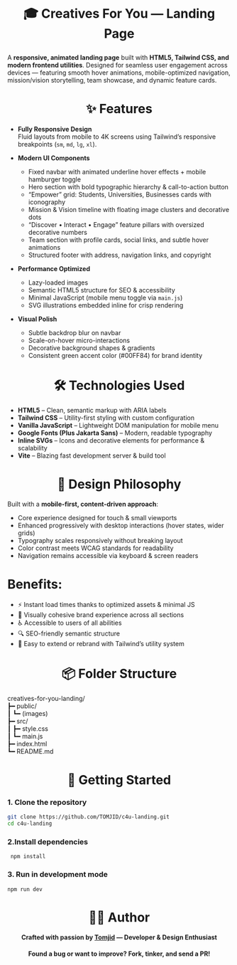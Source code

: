 ﻿<h1 align='center'>

🎓 Creatives For You — Landing Page

</h1>

A **responsive, animated landing page** built with **HTML5, Tailwind CSS, and modern frontend utilities**. Designed for seamless user engagement across devices — featuring smooth hover animations, mobile-optimized navigation, mission/vision storytelling, team showcase, and dynamic feature cards.


<div align='center'>

# ✨ Features

</div>

- **Fully Responsive Design**  
  Fluid layouts from mobile to 4K screens using Tailwind’s responsive breakpoints (`sm`, `md`, `lg`, `xl`).

- **Modern UI Components**

  - Fixed navbar with animated underline hover effects + mobile hamburger toggle
  - Hero section with bold typographic hierarchy & call-to-action button
  - “Empower” grid: Students, Universities, Businesses cards with iconography
  - Mission & Vision timeline with floating image clusters and decorative dots
  - “Discover • Interact • Engage” feature pillars with oversized decorative numbers
  - Team section with profile cards, social links, and subtle hover animations
  - Structured footer with address, navigation links, and copyright

- **Performance Optimized**

  - Lazy-loaded images
  - Semantic HTML5 structure for SEO & accessibility
  - Minimal JavaScript (mobile menu toggle via `main.js`)
  - SVG illustrations embedded inline for crisp rendering

- **Visual Polish**
  - Subtle backdrop blur on navbar
  - Scale-on-hover micro-interactions
  - Decorative background shapes & gradients
  - Consistent green accent color (#00FF84) for brand identity



<div align='center'>

# 🛠️ Technologies Used

</div>

- **HTML5** – Clean, semantic markup with ARIA labels
- **Tailwind CSS** – Utility-first styling with custom configuration
- **Vanilla JavaScript** – Lightweight DOM manipulation for mobile menu
- **Google Fonts (Plus Jakarta Sans)** – Modern, readable typography
- **Inline SVGs** – Icons and decorative elements for performance & scalability
- **Vite** – Blazing fast development server & build tool


<div align='center'>

# 📱 Design Philosophy

</div>

Built with a **mobile-first, content-driven approach**:

- Core experience designed for touch & small viewports
- Enhanced progressively with desktop interactions (hover states, wider grids)
- Typography scales responsively without breaking layout
- Color contrast meets WCAG standards for readability
- Navigation remains accessible via keyboard & screen readers


# Benefits:

- ⚡ Instant load times thanks to optimized assets & minimal JS
- 🎨 Visually cohesive brand experience across all sections
- ♿ Accessible to users of all abilities
- 🔍 SEO-friendly semantic structure
- 🧩 Easy to extend or rebrand with Tailwind’s utility system


<div align='center'>

# 📦 Folder Structure

</div>

creatives-for-you-landing/  
┣━ public/  
┃ ┗━ (images)  
┣━ src/  
┃ ┣━ style.css  
┃ ┗━ main.js  
┣━ index.html  
┗━ README.md


<div align='center'>

# 🚀 Getting Started

</div>


### 1. Clone the repository

```bash
git clone https://github.com/TOMJID/c4u-landing.git
cd c4u-landing
```



### 2.Install dependencies

```
 npm install
```


### 3. Run in development mode

```
npm run dev
```


<div align='center'>

# 👨‍💻 Author

</div>
<h4 align="center"> 
 Crafted with passion by <a href="https://github.com/TOMJID">Tomjid</a> — Developer & Design Enthusiast 
</h4> 
<h4 align='center'> 
 Found a bug or want to improve? Fork, tinker, and send a PR!  
</h4>

